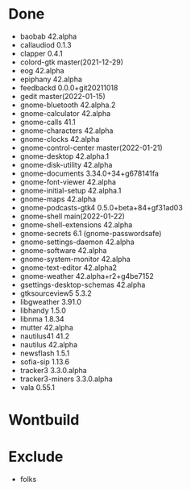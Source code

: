 # Done
- baobab 42.alpha
- callaudiod 0.1.3
- clapper 0.4.1
- colord-gtk master(2021-12-29)
- eog 42.alpha
- epiphany 42.alpha
- feedbackd 0.0.0+git20211018
- gedit master(2022-01-15)
- gnome-bluetooth 42.alpha.2
- gnome-calculator 42.alpha
- gnome-calls 41.1
- gnome-characters 42.alpha
- gnome-clocks 42.alpha
- gnome-control-center master(2022-01-21)
- gnome-desktop 42.alpha.1
- gnome-disk-utility 42.alpha
- gnome-documents 3.34.0+34+g678141fa
- gnome-font-viewer 42.alpha
- gnome-initial-setup 42.alpha.1
- gnome-maps 42.alpha
- gnome-podcasts-gtk4 0.5.0+beta+84+gf31ad03
- gnome-shell main(2022-01-22)
- gnome-shell-extensions 42.alpha
- gnome-secrets 6.1 (gnome-passwordsafe)
- gnome-settings-daemon 42.alpha
- gnome-software 42.alpha
- gnome-system-monitor 42.alpha
- gnome-text-editor 42.alpha2
- gnome-weather 42.alpha+r2+g4be7152
- gsettings-desktop-schemas 42.alpha
- gtksourceview5 5.3.2
- libgweather 3.91.0
- libhandy 1.5.0
- libnma 1.8.34
- mutter 42.alpha
- nautilus41 41.2
- nautilus 42.alpha
- newsflash 1.5.1
- sofia-sip 1.13.6
- tracker3 3.3.0.alpha
- tracker3-miners 3.3.0.alpha
- vala 0.55.1

# Wontbuild

# Exclude
- folks
